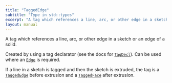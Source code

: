 ```yaml
---
title: "TaggedEdge"
subtitle: "Type in std::types"
excerpt: "A tag which references a line, arc, or other edge in a sketch or an edge of a solid."
layout: manual
---
```


A tag which references a line, arc, or other edge in a sketch or an edge of a solid.

Created by using a tag declarator (see the docs for [`TagDecl`](/docs/kcl-std/types/std-types-TagDecl)). Can be used where an [`Edge`](/docs/kcl-std/types/std-types-Edge) is
required.

If a line in a sketch is tagged and then the sketch is extruded, the tag is a [`TaggedEdge`](/docs/kcl-std/types/std-types-TaggedEdge) before
extrusion and a [`TaggedFace`](/docs/kcl-std/types/std-types-TaggedFace) after extrusion.



